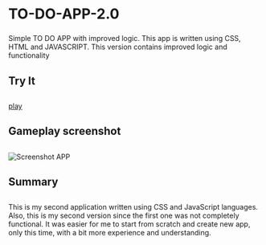 # TO-DO-APP-2.0 <h3>
Simple TO DO APP with improved logic.
This app is written using CSS, HTML and JAVASCRIPT. This version contains improved logic and functionality 

## Try It <h2> 
 [play](https://jumba23.github.io/TO-DO-APP-2.0/)
 
## Gameplay screenshot <h2>
 ![Screenshot APP](https://user-images.githubusercontent.com/80366503/113791274-20b94280-96f8-11eb-8a3b-cd1ef0672e71.PNG)

## Summary <h2>
This is my second application written using CSS and JavaScript languages. Also, this is my second version since the first one was not completely functional. It was easier for me to start from scratch and create new app, only this time, with a bit more experience and understanding.  
